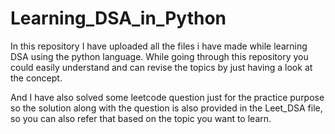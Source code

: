 # Learning_DSA_in_Python

In this repository I have uploaded all the files i have made while learning DSA using the python language.
While going through this repository you could easily understand and can revise the topics by just having a look at the concept.

And I have also solved some leetcode question just for the practice purpose so the solution along with the question is also 
provided in the Leet_DSA file, so you can also refer that based on the topic you want to learn.



